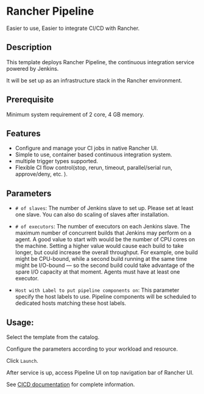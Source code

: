 # Rancher Pipeline

Easier to use, Easier to integrate CI/CD with Rancher.

## Description

This template deploys Rancher Pipeline, the continuous integration service powered by Jenkins.

It will be set up as an infrastructure stack in the Rancher environment.

## Prerequisite

Minimum system requirement of 2 core, 4 GB memory.

## Features

- Configure and manage your CI jobs in native Rancher UI.
- Simple to use, container based continuous integration system.
- multiple trigger types supported.
- Flexible CI flow control(stop, rerun, timeout, parallel/serial run, approve/deny, etc. ).

## Parameters

- `# of slaves`: The number of Jenkins slave to set up. Please set at least one slave. You can also do scaling of slaves after installation. 
- `# of executors`: The number of executors on each Jenkins slave. The maximum number of concurrent builds that Jenkins may perform on a agent. A good value to start with would be the number of CPU cores on the machine. Setting a higher value would cause each build to take longer, but could increase the overall throughput. For example, one build might be CPU-bound, while a second build running at the same time might be I/O-bound — so the second build could take advantage of the spare I/O capacity at that moment. Agents must have at least one executor. 


- `Host with Label to put pipeline components on`: This parameter specify the host labels to use. Pipeline components will be scheduled to dedicated hosts matching these host labels.

## Usage:

Select the template from the catalog.

Configure the parameters according to your workload and resource.

Click `Launch`.

After service is up, access Pipeline UI on top navigation bar of Rancher UI.

See [CICD documentation](https://github.com/rancher/pipeline/blob/docs/docs/README.md) for complete information.
